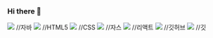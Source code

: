 ### Hi there 👋


<img src="https://img.shields.io/badge/java-007396?style=for-the-badge&logo=OpenJDK&logoColor=white"> //자바
<img src="https://img.shields.io/badge/html5-E34F26?style=for-the-badge&logo=html5&logoColor=white"> //HTML5
<img src="https://img.shields.io/badge/css-1572B6?style=for-the-badge&logo=css3&logoColor=white"> //CSS
<img src="https://img.shields.io/badge/javascript-F7DF1E?style=for-the-badge&logo=javascript&logoColor=black"> //자스
<img src="https://img.shields.io/badge/react-61DAFB?style=for-the-badge&logo=react&logoColor=black"> //리액트
<img src="https://img.shields.io/badge/github-181717?style=for-the-badge&logo=github&logoColor=white"> //깃허브
<img src="https://img.shields.io/badge/git-F05032?style=for-the-badge&logo=git&logoColor=white"> //깃
